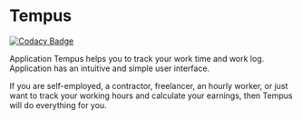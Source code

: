 # Tempus

[![Codacy Badge](https://app.codacy.com/project/badge/Grade/7d0a54e3dd6a448481fab2a7647a5858)](https://www.codacy.com/gh/ChamichApps/Tempus/dashboard?utm_source=github.com&amp;utm_medium=referral&amp;utm_content=ChamichApps/Tempus&amp;utm_campaign=Badge_Grade)

Application Tempus helps you to track your work time and work log. Application has an intuitive and simple user interface. 

If you are self-employed, a contractor, freelancer, an hourly worker, or just want to track your working hours and calculate your earnings, then Tempus will do everything for you.
